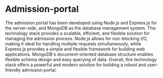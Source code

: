 # Admission-portal
The admission portal has been developed using Node.js and Express.js for the server-side, and MongoDB as the database management system.
This technology stack provides a scalable, efficient, and flexible solution for managing the admission process. Node.js allows for non-blocking I/O, making it ideal for handling multiple requests simultaneously, while Express.js provides a simple and flexible framework for building web applications. MongoDB's document-oriented database structure enables flexible schema design and easy querying of data. Overall, this technology stack offers a powerful and modern solution for building a robust and user-friendly admission portal.
